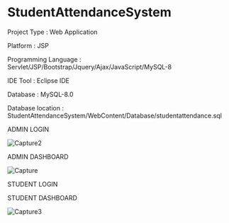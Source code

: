 # StudentAttendanceSystem

Project Type : Web Application

Platform : JSP

Programming Language : Servlet/JSP/Bootstrap/Jquery/Ajax/JavaScript/MySQL-8

IDE Tool : Eclipse IDE

Database : MySQL-8.0

Database location : StudentAttendanceSystem/WebContent/Database/studentattendance.sql


ADMIN LOGIN

![Capture2](https://user-images.githubusercontent.com/42516048/90332538-49f75800-dfdb-11ea-9551-14ef0afc7303.PNG)



ADMIN DASHBOARD

![Capture](https://user-images.githubusercontent.com/42516048/90332458-9b531780-dfda-11ea-9d79-1bec42080ae3.PNG)



STUDENT LOGIN




STUDENT DASHBOARD

![Capture3](https://user-images.githubusercontent.com/42516048/90332642-34366280-dfdc-11ea-9062-f2f94afcf6da.PNG)


